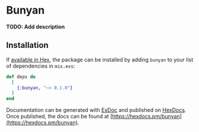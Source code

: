 # Bunyan

**TODO: Add description**

## Installation

If [available in Hex](https://hex.pm/docs/publish), the package can be installed
by adding `bunyan` to your list of dependencies in `mix.exs`:

```elixir
def deps do
  [
    {:bunyan, "~> 0.1.0"}
  ]
end
```

Documentation can be generated with [ExDoc](https://github.com/elixir-lang/ex_doc)
and published on [HexDocs](https://hexdocs.pm). Once published, the docs can
be found at [https://hexdocs.pm/bunyan](https://hexdocs.pm/bunyan).

